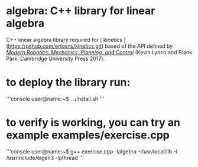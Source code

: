 # algebra: C++ library for linear algebra

C++ linear algebra library required for [ kinetics ] (https://github.com/ertosns/kinetics.git) based of the API defined by  [_Modern Robotics: Mechanics, Planning, and Control_](https://modernrobotics.org) (Kevin Lynch and Frank Park, Cambridge University Press 2017).


# to deploy the library run:
'''console
user@name:~$ . ./install.sh
'''

# to verify is working, you can try an example examples/exercise.cpp
'''console
user@name:~$ g++  exercise.cpp -lalgebra -I/usr/local/lib -I /usr/include/eigen3 -lpthread
'''
